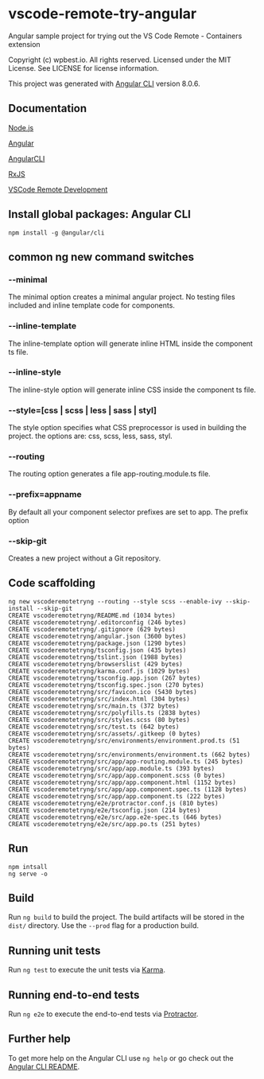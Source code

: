 # vscode-remote-try-angular

Angular sample project for trying out the VS Code Remote - Containers extension

Copyright (c) wpbest.io. All rights reserved.
Licensed under the MIT License. See LICENSE for license information.

This project was generated with [Angular CLI](https://github.com/angular/angular-cli) version 8.0.6.

## Documentation

[Node.js](https://nodejs.org/en/docs/)

[Angular](https://angular.io/)

[AngularCLI](https://cli.angular.io/)

[RxJS](http://reactivex.io/rxjs/)

[VSCode Remote Development](https://code.visualstudio.com/docs/remote/remote-overview)

## Install global packages: Angular CLI

```
npm install -g @angular/cli  
```
## common ng new command switches

### --minimal

The minimal option creates a minimal angular project. No testing files included and inline template code for components.

### --inline-template

The inline-template option will generate inline HTML inside the component ts file.

### --inline-style

The inline-style option will generate inline CSS inside the component ts file.

### --style=[css | scss | less | sass | styl]

The style option specifies what CSS preprocessor is used in building the project. the options are: css, scss, less, sass, styl.

### --routing

The routing option generates a file app-routing.module.ts file.

### --prefix=appname

By default all your component selector prefixes are set to app. The prefix option

### --skip-git

Creates a new project without a Git repository.

## Code scaffolding
```
ng new vscoderemotetryng --routing --style scss --enable-ivy --skip-install --skip-git
CREATE vscoderemotetryng/README.md (1034 bytes)
CREATE vscoderemotetryng/.editorconfig (246 bytes)
CREATE vscoderemotetryng/.gitignore (629 bytes)
CREATE vscoderemotetryng/angular.json (3600 bytes)
CREATE vscoderemotetryng/package.json (1290 bytes)
CREATE vscoderemotetryng/tsconfig.json (435 bytes)
CREATE vscoderemotetryng/tslint.json (1988 bytes)
CREATE vscoderemotetryng/browserslist (429 bytes)
CREATE vscoderemotetryng/karma.conf.js (1029 bytes)
CREATE vscoderemotetryng/tsconfig.app.json (267 bytes)
CREATE vscoderemotetryng/tsconfig.spec.json (270 bytes)
CREATE vscoderemotetryng/src/favicon.ico (5430 bytes)
CREATE vscoderemotetryng/src/index.html (304 bytes)
CREATE vscoderemotetryng/src/main.ts (372 bytes)
CREATE vscoderemotetryng/src/polyfills.ts (2838 bytes)
CREATE vscoderemotetryng/src/styles.scss (80 bytes)
CREATE vscoderemotetryng/src/test.ts (642 bytes)
CREATE vscoderemotetryng/src/assets/.gitkeep (0 bytes)
CREATE vscoderemotetryng/src/environments/environment.prod.ts (51 bytes)
CREATE vscoderemotetryng/src/environments/environment.ts (662 bytes)
CREATE vscoderemotetryng/src/app/app-routing.module.ts (245 bytes)
CREATE vscoderemotetryng/src/app/app.module.ts (393 bytes)
CREATE vscoderemotetryng/src/app/app.component.scss (0 bytes)
CREATE vscoderemotetryng/src/app/app.component.html (1152 bytes)
CREATE vscoderemotetryng/src/app/app.component.spec.ts (1128 bytes)
CREATE vscoderemotetryng/src/app/app.component.ts (222 bytes)
CREATE vscoderemotetryng/e2e/protractor.conf.js (810 bytes)
CREATE vscoderemotetryng/e2e/tsconfig.json (214 bytes)
CREATE vscoderemotetryng/e2e/src/app.e2e-spec.ts (646 bytes)
CREATE vscoderemotetryng/e2e/src/app.po.ts (251 bytes)
```

## Run

```
npm intsall
ng serve -o
```

## Build

Run `ng build` to build the project. The build artifacts will be stored in the `dist/` directory. Use the `--prod` flag for a production build.

## Running unit tests

Run `ng test` to execute the unit tests via [Karma](https://karma-runner.github.io).

## Running end-to-end tests

Run `ng e2e` to execute the end-to-end tests via [Protractor](http://www.protractortest.org/).

## Further help

To get more help on the Angular CLI use `ng help` or go check out the [Angular CLI README](https://github.com/angular/angular-cli/blob/master/README.md).